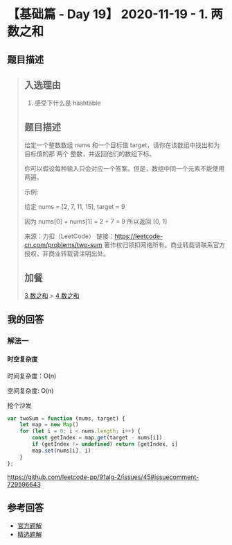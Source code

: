 # 【基础篇 - Day 19】 2020-11-19 - 1. 两数之和

## 题目描述

> ## 入选理由
>
> 1. 感受下什么是 hashtable
>
> ## 题目描述
>
> 给定一个整数数组 nums 和一个目标值 target，请你在该数组中找出和为目标值的那 两个 整数，并返回他们的数组下标。
>
> 你可以假设每种输入只会对应一个答案。但是，数组中同一个元素不能使用两遍。
>
> 示例:
>
> 给定 nums = [2, 7, 11, 15], target = 9
>
> 因为 nums[0] + nums[1] = 2 + 7 = 9
> 所以返回 [0, 1]
>
> 来源：力扣（LeetCode）
> 链接：https://leetcode-cn.com/problems/two-sum
> 著作权归领扣网络所有。商业转载请联系官方授权，非商业转载请注明出处。
>
> ## 加餐
>
> [3 数之和](https://leetcode-cn.com/problems/3sum/) > [4 数之和](https://leetcode-cn.com/problems/4sum/)

## 我的回答

### 解法一

#### 时空复杂度

时间复杂度：O(n)

空间复杂度: O(n)

抢个沙发

```JavaScript
var twoSum = function (nums, target) {
    let map = new Map()
    for (let i = 0; i < nums.length; i++) {
        const getIndex = map.get(target - nums[i])
        if (getIndex != undefined) return [getIndex, i]
        map.set(nums[i], i)
    }
};
```

https://github.com/leetcode-pp/91alg-2/issues/45#issuecomment-729596643

## 参考回答

- [官方题解](https://github.com/leetcode-pp/91alg-2/blob/master/solution/basic/d19.1.two-sum.md)
- [精选题解](https://github.com/leetcode-pp/91alg-2/blob/master/solution/basic/d19.1.two-sum.selected-1.md)

